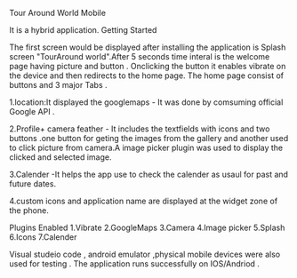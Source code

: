 Tour Around World Mobile

It is a hybrid application.
 Getting Started

The first screen would be displayed after installing the application is Splash screen "TourAround world".After 5 seconds time interal is the welcome page having picture and button .
Onclicking the button it enables vibrate on the device and then redirects to the home page.
The home page consist of buttons and 3 major Tabs .

1.location:It displayed the googlemaps - It was done by comsuming official Google API .

2.Profile+ camera feather - It includes the textfields with icons and two buttons .one button for geting the images from the gallery and another used to click picture from camera.A image picker plugin was used to display the clicked and selected image.

3.Calender -It helps the app use to check the calender as usaul  for past and future dates.

4.custom icons and application name are displayed at the widget zone of the phone. 



Plugins Enabled
1.Vibrate
2.GoogleMaps
3.Camera
4.Image picker
5.Splash
6.Icons
7.Calender

Visual studeio code , android emulator ,physical mobile devices were also used for testing .
The application runs successfully on IOS/Andriod .

